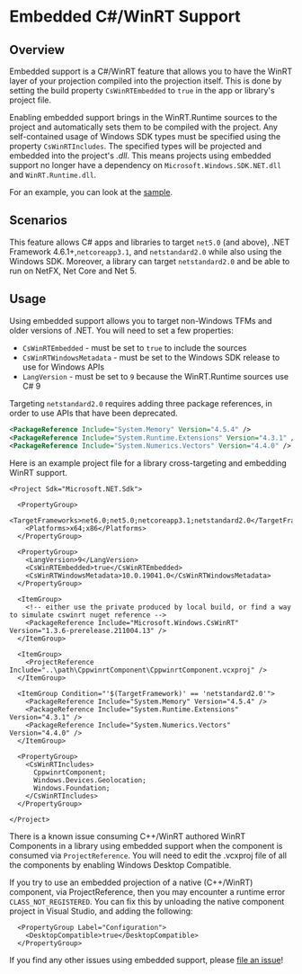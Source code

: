 # Embedded C#/WinRT Support

## Overview

Embedded support is a C#/WinRT feature that allows you to have the WinRT layer of your projection compiled into the projection itself. This is done by setting the build property `CsWinRTEmbedded` to `true` in the app or library's project file. 

Enabling embedded support brings in the WinRT.Runtime sources to the project and automatically sets them to be compiled with the project.
Any self-contained usage of Windows SDK types must be specified using the property `CsWinRTIncludes`. The specified types will be projected and embedded into the project's *.dll*. This means projects using embedded support no longer have a dependency on `Microsoft.Windows.SDK.NET.dll` and `WinRT.Runtime.dll`.

For an example, you can look at the [sample](https://github.com/microsoft/CsWinRT/tree/master/src/Samples/TestEmbedded). 

## Scenarios

This feature allows C# apps and libraries to target `net5.0` (and above), .NET Framework 4.6.1+,`netcoreapp3.1`, and `netstandard2.0` while also using the Windows SDK.
Moreover, a library can target `netstandard2.0` and be able to run on NetFX, Net Core and Net 5. 

## Usage 

Using embedded support allows you to target non-Windows TFMs and older versions of .NET. 
You will need to set a few properties:
  * `CsWinRTEmbedded` - must be set to `true` to include the sources
  * `CsWinRTWindowsMetadata` - must be set to the Windows SDK release to use for Windows APIs
  * `LangVersion` - must be set to `9` because the WinRT.Runtime sources use C# 9

Targeting `netstandard2.0` requires adding three package references, in order to use APIs that have been deprecated. 

```xml
<PackageReference Include="System.Memory" Version="4.5.4" />
<PackageReference Include="System.Runtime.Extensions" Version="4.3.1" />
<PackageReference Include="System.Numerics.Vectors" Version="4.4.0" />
```

Here is an example project file for a library cross-targeting and embedding WinRT support.

```csproj
<Project Sdk="Microsoft.NET.Sdk">

  <PropertyGroup>
    <TargetFrameworks>net6.0;net5.0;netcoreapp3.1;netstandard2.0</TargetFrameworks>
    <Platforms>x64;x86</Platforms>
  </PropertyGroup>

  <PropertyGroup>
    <LangVersion>9</LangVersion>
    <CsWinRTEmbedded>true</CsWinRTEmbedded>
    <CsWinRTWindowsMetadata>10.0.19041.0</CsWinRTWindowsMetadata>
  </PropertyGroup>

  <ItemGroup>
    <!-- either use the private produced by local build, or find a way to simulate cswinrt nuget reference -->
    <PackageReference Include="Microsoft.Windows.CsWinRT" Version="1.3.6-prerelease.211004.13" />
  </ItemGroup>

  <ItemGroup>
    <ProjectReference Include="..\path\CppwinrtComponent\CppwinrtComponent.vcxproj" />
  </ItemGroup> 
  
  <ItemGroup Condition="'$(TargetFramework)' == 'netstandard2.0'">
    <PackageReference Include="System.Memory" Version="4.5.4" />
    <PackageReference Include="System.Runtime.Extensions" Version="4.3.1" />
    <PackageReference Include="System.Numerics.Vectors" Version="4.4.0" />
  </ItemGroup>
    
  <PropertyGroup>
    <CsWinRTIncludes>
      CppwinrtComponent;
      Windows.Devices.Geolocation;
      Windows.Foundation;
    </CsWinRTIncludes>
  </PropertyGroup>
 
</Project>
```

There is a known issue consuming C++/WinRT authored WinRT Components in a library using embedded support 
when the component is consumed via `ProjectReference`. 
You will need to edit the .vcxproj file of all the components by enabling Windows Desktop Compatible. 

If you try to use an embedded projection of a native (C++/WinRT) component, via ProjectReference, then you may encounter a runtime error `CLASS_NOT_REGISTERED`.
You can fix this by unloading the native component project in Visual Studio, and adding the following:

```vcxproj
  <PropertyGroup Label="Configuration">
    <DesktopCompatible>true</DesktopCompatible>
  </PropertyGroup>
```
If you find any other issues using embedded support, please [file an issue]()!
